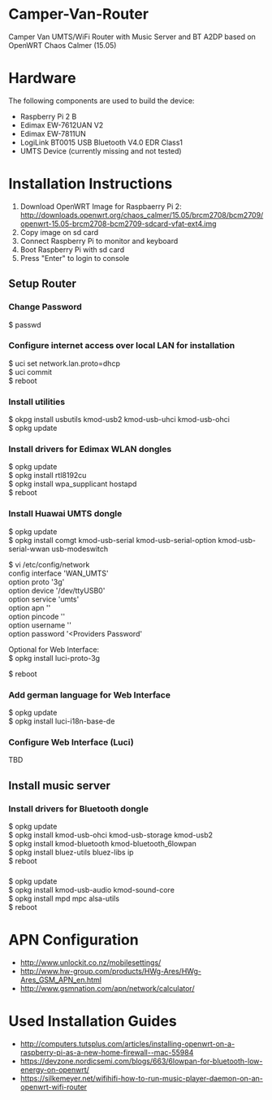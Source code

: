 # Camper-Van-Router
Camper Van UMTS/WiFi Router with Music Server and BT A2DP based on OpenWRT Chaos Calmer (15.05)

# Hardware
The following components are used to build the device:
- Raspberry Pi 2 B
- Edimax EW-7612UAN V2
- Edimax EW-7811UN
- LogiLink BT0015 USB Bluetooth V4.0 EDR Class1
- UMTS Device (currently missing and not tested)

# Installation Instructions
1. Download OpenWRT Image for Raspbaerry Pi 2: http://downloads.openwrt.org/chaos_calmer/15.05/brcm2708/bcm2709/openwrt-15.05-brcm2708-bcm2709-sdcard-vfat-ext4.img
2. Copy image on sd card
3. Connect Raspberry Pi to monitor and keyboard
4. Boot Raspberry Pi with sd card
4. Press "Enter" to login to console

## Setup Router

### Change Password
$ passwd

### Configure internet access over local LAN for installation
$ uci set network.lan.proto=dhcp <br/>
$ uci commit <br/>
$ reboot

### Install utilities
$ okpg install usbutils kmod-usb2 kmod-usb-uhci kmod-usb-ohci <br/>
$ opkg update

### Install drivers for Edimax WLAN dongles
$ opkg update <br/>
$ opkg install rtl8192cu <br/>
$ opkg install wpa_supplicant hostapd <br/>
$ reboot

### Install Huawai UMTS dongle
$ opkg update <br/>
$ opkg install comgt kmod-usb-serial kmod-usb-serial-option kmod-usb-serial-wwan usb-modeswitch

$ vi /etc/config/network <br/>
config interface 'WAN_UMTS' <br/>
        option proto '3g' <br/>
        option device '/dev/ttyUSB0' <br/>
        option service 'umts' <br/>
        option apn '<Provider APN>' <br/>
        option pincode '<Your SIM-PIN>' <br/>
        option username '<Providers Username>' <br/>
        option password '<Providers Password' <br/>
        

Optional for Web Interface: <br/>
$ opkg install luci-proto-3g <br/>


$ reboot

### Add german language for Web Interface
$ opkg update <br/>
$ opkg install luci-i18n-base-de

### Configure Web Interface (Luci)
TBD

## Install music server

### Install drivers for Bluetooth dongle
$ opkg update <br/>
$ opkg install kmod-usb-ohci kmod-usb-storage kmod-usb2 <br/>
$ opkg install kmod-bluetooth kmod-bluetooth_6lowpan <br/>
$ opkg install bluez-utils bluez-libs ip <br/>
$ reboot

### 
$ opkg update <br/>
$ opkg install kmod-usb-audio kmod-sound-core <br/>
$ opkg install mpd mpc alsa-utils <br/>
$ reboot

# APN Configuration
- http://www.unlockit.co.nz/mobilesettings/
- http://www.hw-group.com/products/HWg-Ares/HWg-Ares_GSM_APN_en.html
- http://www.gsmnation.com/apn/network/calculator/

# Used Installation Guides
- http://computers.tutsplus.com/articles/installing-openwrt-on-a-raspberry-pi-as-a-new-home-firewall--mac-55984
- https://devzone.nordicsemi.com/blogs/663/6lowpan-for-bluetooth-low-energy-on-openwrt/ 
- https://silkemeyer.net/wifihifi-how-to-run-music-player-daemon-on-an-openwrt-wifi-router
